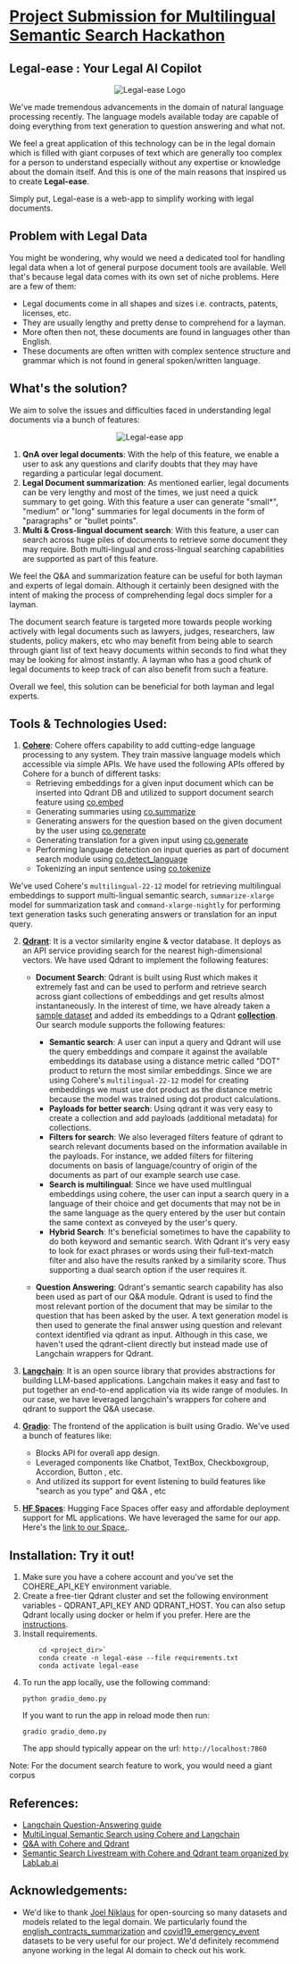 # [Project Submission for Multilingual Semantic Search Hackathon](https://lablab.ai/event/multilingual-semantic-search-hackathon)

## Legal-ease : Your Legal AI Copilot

<p align="center">
  <img src="logo/flc_design4.png" alt="Legal-ease Logo" />
</p>

We've made tremendous advancements in the domain of natural language processing recently. The language models available today are capable of doing everything from text generation to question answering and what not. 

We feel a great application of this technology can be in the legal domain which is filled with giant corpuses of text which are generally too complex for a person to understand especially without any expertise or knowledge about the domain itself. And this is one of the main reasons that inspired us to create **Legal-ease**.

Simply put, Legal-ease is a web-app to simplify working with legal documents.

## Problem with Legal Data
You might be wondering, why would we need a dedicated tool for handling legal data when a lot of general purpose document tools are available. Well that's because legal data comes with its own set of niche problems. Here are a few of them:
- Legal documents come in all shapes and sizes i.e. contracts, patents, licenses, etc.
- They are usually lengthy and pretty dense to comprehend for a layman.
- More often then not, these documents are found in languages other than English.
- These documents are often written with complex sentence structure and grammar which is not found in general spoken/written language.

## What's the solution?
We aim to solve the issues and difficulties faced in understanding legal documents via a bunch of features:

<p align="center">
  <img src="logo/legal-ease.png" alt="Legal-ease app" />
</p>
    
1. **QnA over legal documents**: With the help of this feature, we enable a user to ask any questions and clarify doubts that they may have regarding a particular legal document. 
2. **Legal Document summarization**: As mentioned earlier, legal documents can be very lengthy and most of the times, we just need a quick summary to get going. With this feature a user can generate "small*", "medium" or "long" summaries for legal documents in the form of "paragraphs" or "bullet points". 
3. **Multi & Cross-lingual document search**: With this feature, a user can search across huge piles of documents to retrieve some document they may require. Both multi-lingual and cross-lingual searching capabilities are supported as part of this feature. 

We feel the Q&A and summarization feature can be useful for both layman and experts of legal domain. Although it certainly been designed with the intent of making the process of comprehending legal docs simpler for a layman.

The document search feature is targeted more towards people working actively with legal documents such as lawyers, judges, researchers, law students, policy makers, etc who may benefit from being able to search through giant list of text heavy documents within seconds to find what they may be looking for almost instantly.
A layman who has a good chunk of legal documents to keep track of can also benefit from such a feature. 

Overall we feel, this solution can be beneficial for both layman and legal experts.

    
## Tools & Technologies Used:
 1. [**Cohere**](https://docs.cohere.ai/docs/the-cohere-platform): Cohere offers capability to add cutting-edge language processing to any system. They train massive language models which accessible via simple APIs. We have used the following APIs offered by Cohere for a bunch of different tasks:
     - Retrieving embeddings for a given input document which can be inserted into Qdrant DB and utilized to support document search feature using [co.embed](https://docs.cohere.ai/reference/embed)
     - Generating summaries using [co.summarize](https://docs.cohere.ai/reference/summarize-2)
     - Generating answers for the question based on the given document by the user using [co.generate](https://docs.cohere.ai/reference/generate)
     - Generating translation for a given input using [co.generate](https://docs.cohere.ai/reference/generate)
     - Performing language detection on input queries as part of document search module using [co.detect_language](https://docs.cohere.ai/reference/detect-language-1)
     - Tokenizing an input sentence using [co.tokenize](https://docs.cohere.ai/reference/tokenize)
     
We've used Cohere's `multilingual-22-12` model for retrieving multilingual embeddings to support multi-lingual semantic search, `summarize-xlarge` model for summarization task and `command-xlarge-nightly` for performing text generation tasks such generating answers or translation for an input query.
         
 2. **[Qdrant]((https://qdrant.tech/))**: It is a vector similarity engine & vector database. It deploys as an API service providing search for the nearest high-dimensional vectors. We have used Qdrant to implement the following features:
     - **Document Search**: Qdrant is built using Rust which makes it extremely fast and can be used to perform and retrieve search across giant collections of embeddings and get results almost instantaneously. In the interest of time, we have already taken a [sample dataset](https://huggingface.co/datasets/joelito/covid19_emergency_event) and added its embeddings to a Qdrant [**collection**](https://qdrant.tech/documentation/collections/). Our search module supports the following features:
         - **Semantic search**: A user can input a query and Qdrant will use the query embeddings and compare it against the available embeddings its database using a distance metric called "DOT" product to return the most similar embeddings. Since we are using Cohere's `multilingual-22-12` model for creating embeddings we must use dot product as the distance metric because the model was trained using dot product calculations.
         - **Payloads for better search**: Using qdrant it was very easy to create a collection and add payloads (additional metadata) for collections.
         - **Filters for search**: We also leveraged filters feature of qdrant to search relevant documents based on the information available in the payloads. For instance, we added filters for filtering documents on basis of language/country of origin of the documents as part of our example search use case.
         - **Search is multilingual**: Since we have used multlingual embeddings using cohere, the user can input a search query in a language of their choice and get documents that may not be in the same language as the query entered by the user but contain the same context as conveyed by the user's query. 
         - **Hybrid Search**: It's beneficial sometimes to have the capability to do both keyword and semantic search. With Qdrant it's very easy to look for exact phrases or words using their full-text-match filter and also have the results ranked by a similarity score. Thus supporting a dual search option if the user requires it. 
    
    - **Question Answering**: Qdrant's semantic search capability has also been used as part of our Q&A module. Qdrant is used to find the most relevant portion of the document that may be similar to the question that has been asked by the user. A text generation model is then used to generate the final answer using question and relevant context identified via qdrant as input. Although in this case, we haven't used the qdrant-client directly but instead made use of Langchain wrappers for Qdrant.


     
 3. **[Langchain](https://langchain.readthedocs.io/en/latest/getting_started/getting_started.html)**: It is an open source library that provides abstractions for building LLM-based applications. Langchain makes it easy and fast to put together an end-to-end application via its wide range of modules. 
 In our case, we have leveraged langchain's wrappers for cohere and qdrant to support the Q&A usecase.
 4. **[Gradio](https://gradio.app/docs/)**: The frontend of the application is built using Gradio. We've used a bunch of features like:
     - Blocks API for overall app design.
     - Leveraged components like Chatbot, TextBox, Checkboxgroup, Accordion, Button , etc.
     - And utilized its support for event listening to build features like "search as you type" and Q&A , etc 
 
 5. [**HF Spaces**](https://huggingface.co/docs/hub/spaces-overview): Hugging Face Spaces offer easy and affordable deployment support for ML applications. We have leveraged the same for our app. Here's the [link to our Space.](https://huggingface.co/spaces/Legal-ease/legal-ease).

## Installation: Try it out!

1. Make sure you have a cohere account and you've set the COHERE_API_KEY environment variable.
2. Create a free-tier Qdrant cluster and set the following environment variables - QDRANT_API_KEY AND QDRANT_HOST. You can also setup Qdrant locally using docker or helm if you prefer. Here are the [instructions](https://qdrant.tech/documentation/install/).
3. Install requirements.
    ```shell
        cd <project_dir>`
        conda create -n legal-ease --file requirements.txt
        conda activate legal-ease
    ```
4. To run the app locally, use the following command:
    ```shell
    python gradio_demo.py
    ```
    If you want to run the app in reload mode then run:
    ```shell
    gradio gradio_demo.py
    ```
    The app should typically appear on the url: `http://localhost:7860`

Note: For the document search feature to work, you would need a giant corpus


## References:
- [Langchain Question-Answering guide](https://langchain.readthedocs.io/en/latest/use_cases/question_answering.html)
- [MultiLingual Semantic Search using Cohere and Langchain](https://txt.cohere.ai/search-cohere-langchain/)
- [Q&A with Cohere and Qdrant](https://qdrant.tech/articles/qa-with-cohere-and-qdrant/)
- [Semantic Search Livestream with Cohere and Qdrant team organized by LabLab.ai](https://www.twitch.tv/videos/1764056911) 

## Acknowledgements:
- We'd like to thank [Joel Niklaus](https://huggingface.co/joelito) for open-sourcing so many datasets and models related to the legal domain. We particularly found the [english_contracts_summarization](https://huggingface.co/datasets/joelito/plain_english_contracts_summarization) and [covid19_emergency_event](https://huggingface.co/datasets/joelito/covid19_emergency_event) datasets to be very useful for our project. We'd definitely recommend anyone working in the legal AI domain to check out his work.

